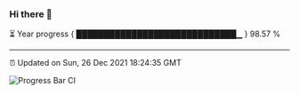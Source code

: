 ### Hi there 👋

⏳ Year progress { █████████████████████████████▁ } 98.57 %

---

⏰ Updated on Sun, 26 Dec 2021 18:24:35 GMT

![Progress Bar CI](https://github.com/ZhaoGui/ZhaoGui/workflows/Progress%20Bar%20CI/badge.svg)
